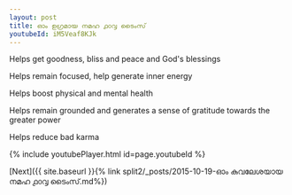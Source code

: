 ```yaml
---
layout: post
title: ഓം ഉഗ്രമായ നമഹ ൧൦൮ ടൈംസ്
youtubeId: iM5Veaf8KJk
---
```

 
 
Helps get goodness, bliss and peace and God's blessings
 
Helps remain focused, help generate inner energy 
 
Helps boost physical and mental health 
 
Helps remain grounded and generates a sense of gratitude towards the greater power 
 
Helps reduce bad karma
 
 
 
 


{% include youtubePlayer.html id=page.youtubeId %}
 
[Next]({{ site.baseurl }}{% link  split2/_posts/2015-10-19-ഓം കുവലേശയായ നമഹ ൧൦൮ ടൈംസ്.md%})
 
